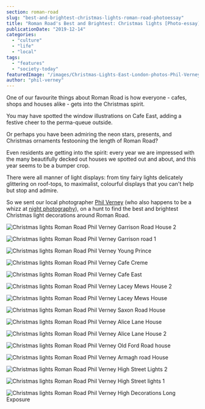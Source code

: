 ```yaml
---
section: roman-road
slug: "best-and-brightest-christmas-lights-roman-road-photoessay"
title: "Roman Road's Best and Brightest: Christmas lights [Photo-essay]"
publicationDate: "2019-12-14"
categories: 
  - "culture"
  - "life"
  - "local"
tags: 
  - "features"
  - "society-today"
featuredImage: "/images/Christmas-Lights-East-London-photos-Phil-Verney-9.jpg"
author: "phil-verney"
---
```


One of our favourite things about Roman Road is how everyone - cafes, shops and houses alike - gets into the Christmas spirit.

You may have spotted the window illustrations on Cafe East, adding a festive cheer to the perma-queue outside.

Or perhaps you have been admiring the neon stars, presents, and Christmas ornaments festooning the length of Roman Road?

Even residents are getting into the spirit: every year we are impressed with the many beautifully decked out houses we spotted out and about, and this year seems to be a bumper crop.

There were all manner of light displays: from tiny fairy lights delicately glittering on roof-tops, to maximalist, colourful displays that you can't help but stop and admire.

So we sent our local photographer [Phil Verney](https://romanroadlondon.com/?s=phil+verney) (who also happens to be a whizz at [night photography](https://romanroadlondon.com/e3-night-sky-phil-verney/)), on a hunt to find the best and brightest Christmas light decorations around Roman Road.

  

![Christmas lights Roman Road Phil Verney Garrison Road House 2](/images/Christmas-Lights-East-London-photos-Phil-Verney-15-1024x819.jpg)

![Christmas lights Roman Road Phil Verney Garrison road 1](/images/Christmas-Lights-East-London-photos-Phil-Verney-14-1024x723.jpg)

![Christmas lights Roman Road Phil Verney Young Prince](/images/Christmas-Lights-East-London-photos-Phil-Verney-13-1024x753.jpg)

![Christmas lights Roman Road Phil Verney Cafe Creme](/images/Christmas-Lights-East-London-photos-Phil-Verney-12-1024x771.jpg)

![Christmas lights Roman Road Phil Verney Cafe East](/images/Christmas-Lights-East-London-photos-Phil-Verney-11.jpg)

![Christmas lights Roman Road Phil Verney Lacey Mews House 2](/images/Christmas-Lights-East-London-photos-Phil-Verney-10-1024x752.jpg)

![Christmas lights Roman Road Phil Verney Lacey Mews House](/images/Christmas-Lights-East-London-photos-Phil-Verney-9-1024x666.jpg)

![Christmas lights Roman Road Phil Verney Saxon Road House](/images/Christmas-Lights-East-London-photos-Phil-Verney-8.jpg)

![Christmas lights Roman Road Phil Verney Alice Lane House](/images/Christmas-Lights-East-London-photos-Phil-Verney-7-1024x796.jpg)

![Christmas lights Roman Road Phil Verney Alice Lane House 2](/images/Christmas-Lights-East-London-photos-Phil-Verney-6.jpg)

![Christmas lights Roman Road Phil Verney Old Ford Road house](/images/Christmas-Lights-East-London-photos-Phil-Verney-5.jpg)

![Christmas lights Roman Road Phil Verney Armagh road House](/images/Christmas-Lights-East-London-photos-Phil-Verney-4-1024x815.jpg)

![Christmas lights Roman Road Phil Verney High Street Lights 2](/images/Christmas-Lights-East-London-photos-Phil-Verney-3-1024x881.jpg)

![Christmas lights Roman Road Phil Verney High Street lights 1](/images/Christmas-Lights-East-London-photos-Phil-Verney-2-1024x763.jpg)

![Christmas lights Roman Road Phil Verney High Decorations Long Exposure](/images/Christmas-Lights-East-London-photos-Phil-Verney-1-1024x788.jpg)

